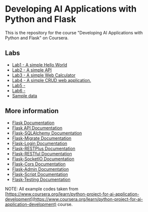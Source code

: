 # Developing AI Applications with Python and Flask
This is the repository for the course "Developing AI Applications with Python and Flask" on Coursera.

## Labs
- [Lab1 - A simple Hello World](https://github.com/fabioschorn/python-basico-diversos/tree/main/examples/flask/lab1)
- [Lab2 - A simple API](https://github.com/fabioschorn/python-basico-diversos/tree/main/examples/flask/lab2)
- [Lab3 - A simple Web Calculator](https://github.com/fabioschorn/python-basico-diversos/tree/main/examples/flask/lab3)
- [Lab4 - A simple CRUD web application.](https://github.com/fabioschorn/python-basico-diversos/tree/main/examples/flask/lab4)
- [Lab5 - ](https://github.com/fabioschorn/python-basico-diversos/tree/main/examples/flask/lab5)
- [Lab6 - ](https://github.com/fabioschorn/python-basico-diversos/tree/main/examples/flask/lab6)
- [Sample data](https://github.com/fabioschorn/python-basico-diversos/tree/main/examples/flask/sample-data)

## More information
- [Flask Documentation](https://flask.palletsprojects.com/en/2.3.x/)
- [Flask API Documentation](https://flask-restful.readthedocs.io/en/latest/)
- [Flask-SQLAlchemy Documentation](https://flask-sqlalchemy.palletsprojects.com/en/2.x/)
- [Flask-Migrate Documentation](https://flask-migrate.readthedocs.io/en/latest/)
- [Flask-Login Documentation](https://flask-login.readthedocs.io/en/latest/)
- [Flask-RESTPlus Documentation](https://flask-restplus.readthedocs.io/en/stable/)
- [Flask-RESTful Documentation](https://flask-restful.readthedocs.io/en/latest/)
- [Flask-SocketIO Documentation](https://flask-socketio.readthedocs.io/en/latest/)
- [Flask-Cors Documentation](https://flask-cors.readthedocs.io/en/latest/)
- [Flask-Admin Documentation](https://flask-admin.readthedocs.io/en/latest/)
- [Flask-Script Documentation](https://flask-script.readthedocs.io/en/latest/)
- [Flask-Testing Documentation](https://flask-testing.readthedocs.io/en/latest/)

NOTE: All example codes taken from [https://www.coursera.org/learn/python-project-for-ai-application-development](https://www.coursera.org/learn/python-project-for-ai-application-development) course.